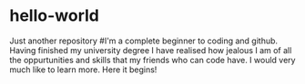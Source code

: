# hello-world
Just another repository
#I'm a complete beginner to coding and github. Having finished my university degree I have realised how jealous I am of all the oppurtunities and skills that my friends who can code have. I would very much like to learn more. Here it begins!
